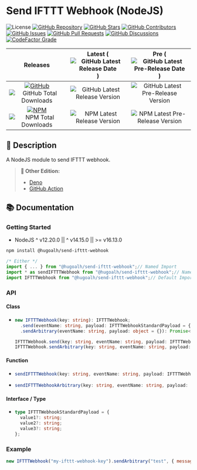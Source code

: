 # Send IFTTT Webhook (NodeJS)

![License](https://img.shields.io/static/v1?label=License&message=MIT&style=flat-square "License")
[![GitHub Repository](https://img.shields.io/badge/Repository-181717?logo=github&logoColor=ffffff&style=flat-square "GitHub Repository")](https://github.com/hugoalh-studio/send-ifttt-webhook-nodejs)
[![GitHub Stars](https://img.shields.io/github/stars/hugoalh-studio/send-ifttt-webhook-nodejs?label=Stars&logo=github&logoColor=ffffff&style=flat-square "GitHub Stars")](https://github.com/hugoalh-studio/send-ifttt-webhook-nodejs/stargazers)
[![GitHub Contributors](https://img.shields.io/github/contributors/hugoalh-studio/send-ifttt-webhook-nodejs?label=Contributors&logo=github&logoColor=ffffff&style=flat-square "GitHub Contributors")](https://github.com/hugoalh-studio/send-ifttt-webhook-nodejs/graphs/contributors)
[![GitHub Issues](https://img.shields.io/github/issues-raw/hugoalh-studio/send-ifttt-webhook-nodejs?label=Issues&logo=github&logoColor=ffffff&style=flat-square "GitHub Issues")](https://github.com/hugoalh-studio/send-ifttt-webhook-nodejs/issues)
[![GitHub Pull Requests](https://img.shields.io/github/issues-pr-raw/hugoalh-studio/send-ifttt-webhook-nodejs?label=Pull%20Requests&logo=github&logoColor=ffffff&style=flat-square "GitHub Pull Requests")](https://github.com/hugoalh-studio/send-ifttt-webhook-nodejs/pulls)
[![GitHub Discussions](https://img.shields.io/github/discussions/hugoalh-studio/send-ifttt-webhook-nodejs?label=Discussions&logo=github&logoColor=ffffff&style=flat-square "GitHub Discussions")](https://github.com/hugoalh-studio/send-ifttt-webhook-nodejs/discussions)
[![CodeFactor Grade](https://img.shields.io/codefactor/grade/github/hugoalh-studio/send-ifttt-webhook-nodejs?label=Grade&logo=codefactor&logoColor=ffffff&style=flat-square "CodeFactor Grade")](https://www.codefactor.io/repository/github/hugoalh-studio/send-ifttt-webhook-nodejs)

| **Releases** | **Latest** (![GitHub Latest Release Date](https://img.shields.io/github/release-date/hugoalh-studio/send-ifttt-webhook-nodejs?label=&style=flat-square "GitHub Latest Release Date")) | **Pre** (![GitHub Latest Pre-Release Date](https://img.shields.io/github/release-date-pre/hugoalh-studio/send-ifttt-webhook-nodejs?label=&style=flat-square "GitHub Latest Pre-Release Date")) |
|:-:|:-:|:-:|
| [![GitHub](https://img.shields.io/badge/GitHub-181717?logo=github&logoColor=ffffff&style=flat-square "GitHub")](https://github.com/hugoalh-studio/send-ifttt-webhook-nodejs/releases) ![GitHub Total Downloads](https://img.shields.io/github/downloads/hugoalh-studio/send-ifttt-webhook-nodejs/total?label=&style=flat-square "GitHub Total Downloads") | ![GitHub Latest Release Version](https://img.shields.io/github/release/hugoalh-studio/send-ifttt-webhook-nodejs?sort=semver&label=&style=flat-square "GitHub Latest Release Version") | ![GitHub Latest Pre-Release Version](https://img.shields.io/github/release/hugoalh-studio/send-ifttt-webhook-nodejs?include_prereleases&sort=semver&label=&style=flat-square "GitHub Latest Pre-Release Version") |
| [![NPM](https://img.shields.io/badge/NPM-CB3837?logo=npm&logoColor=ffffff&style=flat-square "NPM")](https://www.npmjs.com/package/@hugoalh/send-ifttt-webhook) ![NPM Total Downloads](https://img.shields.io/npm/dt/@hugoalh/send-ifttt-webhook?label=&style=flat-square "NPM Total Downloads") | ![NPM Latest Release Version](https://img.shields.io/npm/v/@hugoalh/send-ifttt-webhook/latest?label=&style=flat-square "NPM Latest Release Version") | ![NPM Latest Pre-Release Version](https://img.shields.io/npm/v/@hugoalh/send-ifttt-webhook/pre?label=&style=flat-square "NPM Latest Pre-Release Version") |

## 📝 Description

A NodeJS module to send IFTTT webhook.

> **🔗 Other Edition:**
>
> - [Deno](https://github.com/hugoalh-studio/send-ifttt-webhook-deno)
> - [GitHub Action](https://github.com/hugoalh/send-ifttt-webhook-ghaction)

## 📚 Documentation

### Getting Started

- NodeJS ^ v12.20.0 \|\| ^ v14.15.0 \|\| >= v16.13.0

```sh
npm install @hugoalh/send-ifttt-webhook
```

```js
/* Either */
import { ... } from "@hugoalh/send-ifttt-webhook";// Named Import
import * as sendIFTTTWebhook from "@hugoalh/send-ifttt-webhook";// Namespace Import
import IFTTTWebhook from "@hugoalh/send-ifttt-webhook";// Default Import (Class `IFTTTWebhook`)
```

### API

#### Class

- ```ts
  new IFTTTWebhook(key: string): IFTTTWebhook;
    .send(eventName: string, payload: IFTTTWebhookStandardPayload = {}): Promise<Response>;
    .sendArbitrary(eventName: string, payload: object = {}): Promise<Response>;

  IFTTTWebhook.send(key: string, eventName: string, payload: IFTTTWebhookStandardPayload = {}): Promise<Response>;
  IFTTTWebhook.sendArbitrary(key: string, eventName: string, payload: object = {}): Promise<Response>;
  ```

#### Function

- ```ts
  sendIFTTTWebhook(key: string, eventName: string, payload: IFTTTWebhookStandardPayload = {}): Promise<Response>;
  ```
- ```ts
  sendIFTTTWebhookArbitrary(key: string, eventName: string, payload: object = {}): Promise<Response>;
  ```

#### Interface / Type

- ```ts
  type IFTTTWebhookStandardPayload = {
    value1?: string;
    value2?: string;
    value3?: string;
  };
  ```

### Example

```js
new IFTTTWebhook("my-ifttt-webhook-key").sendArbitrary("test", { message: "Hello, world!" });
```
